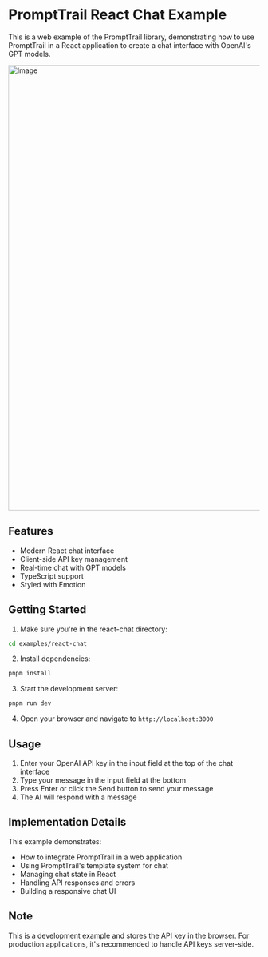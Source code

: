 # PromptTrail React Chat Example

This is a web example of the PromptTrail library, demonstrating how to use PromptTrail in a React application to create a chat interface with OpenAI's GPT models.

<img width="890" alt="Image" src="https://github.com/user-attachments/assets/447c7943-f720-4e8e-80fb-4245c3ae780c" />

## Features

- Modern React chat interface
- Client-side API key management
- Real-time chat with GPT models
- TypeScript support
- Styled with Emotion

## Getting Started

1. Make sure you're in the react-chat directory:

```bash
cd examples/react-chat
```

2. Install dependencies:

```bash
pnpm install
```

3. Start the development server:

```bash
pnpm run dev
```

4. Open your browser and navigate to `http://localhost:3000`

## Usage

1. Enter your OpenAI API key in the input field at the top of the chat interface
2. Type your message in the input field at the bottom
3. Press Enter or click the Send button to send your message
4. The AI will respond with a message

## Implementation Details

This example demonstrates:

- How to integrate PromptTrail in a web application
- Using PromptTrail's template system for chat
- Managing chat state in React
- Handling API responses and errors
- Building a responsive chat UI

## Note

This is a development example and stores the API key in the browser. For production applications, it's recommended to handle API keys server-side.
